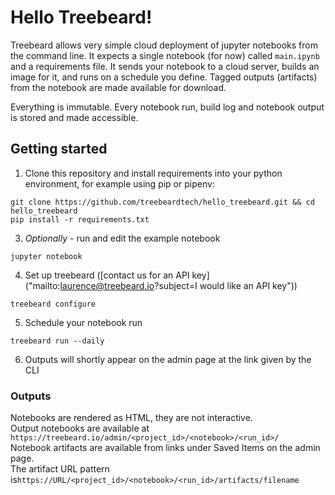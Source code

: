 # Hello Treebeard!

Treebeard allows very simple cloud deployment of jupyter notebooks from the command line. It expects a single notebook (for now) called `main.ipynb` and a requirements file. It sends your notebook to a cloud server, builds an image for it, and runs on a schedule you define. Tagged outputs (artifacts) from the notebook are made available for download.

Everything is immutable. Every notebook run, build log and notebook output is stored and made accessible.

## Getting started

1. Clone this repository and install requirements into your python environment, for example using pip or pipenv:

```
git clone https://github.com/treebeardtech/hello_treebeard.git && cd hello_treebeard
pip install -r requirements.txt
```

3. _Optionally_ - run and edit the example notebook

```
jupyter notebook
```

4. Set up treebeard ([contact us for an API key]("mailto:laurence@treebeard.io?subject=I would like an API key"))

```
treebeard configure
```

5. Schedule your notebook run

```
treebeard run --daily
```

6. Outputs will shortly appear on the admin page at the link given by the CLI

### Outputs

Notebooks are rendered as HTML, they are not interactive.  
Output notebooks are available at `https://treebeard.io/admin/<project_id>/<notebook>/<run_id>/`  
Notebook artifacts are available from links under Saved Items on the admin page.  
The artifact URL pattern is`https://URL/<project_id>/<notebook>/<run_id>/artifacts/filename`

